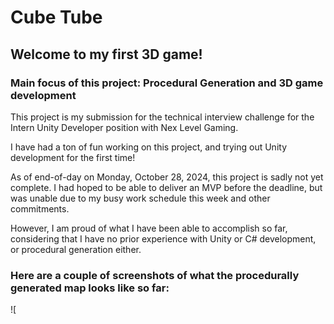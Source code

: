 # Cube Tube

## Welcome to my first 3D game!

### Main focus of this project: Procedural Generation and 3D game development

This project is my submission for the technical interview challenge for the Intern Unity Developer position with Nex Level Gaming.

I have had a ton of fun working on this project, and trying out Unity development for the first time!

As of end-of-day on Monday, October 28, 2024, this project is sadly not yet complete. I had hoped to be able to deliver an MVP before the deadline, but was unable due to my busy work schedule this week and other commitments.

However, I am proud of what I have been able to accomplish so far, considering that I have no prior experience with Unity or C# development, or procedural generation either. 

### Here are a couple of screenshots of what the procedurally generated map looks like so far:
![
